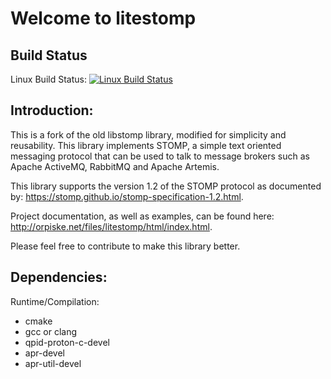 Welcome to litestomp
===================

Build Status
----
Linux Build Status: [![Linux Build Status](https://travis-ci.org/orpiske/litestomp.svg?branch=master)](https://travis-ci.org/orpiske/litestomp) 

Introduction:
----

This is a fork of the old libstomp library, modified for simplicity and
reusability. This library implements STOMP, a simple text oriented messaging
protocol that can be used to talk to message brokers such as Apache ActiveMQ, 
RabbitMQ and Apache Artemis.

This library supports the version 1.2 of the STOMP protocol as documented by:
https://stomp.github.io/stomp-specification-1.2.html.

Project documentation, as well as examples, can be found here:
http://orpiske.net/files/litestomp/html/index.html.

Please feel free to contribute to make this library better.


Dependencies:
----

Runtime/Compilation:
* cmake
* gcc or clang
* qpid-proton-c-devel
* apr-devel
* apr-util-devel
